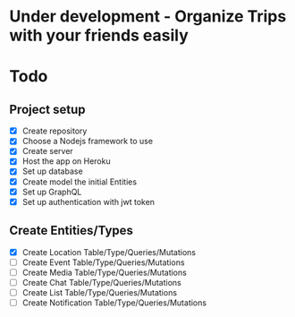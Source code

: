 # Under development - Organize Trips with your friends easily

# Todo

## Project setup

- [x] Create repository
- [x] Choose a Nodejs framework to use
- [x] Create server
- [x] Host the app on Heroku
- [x] Set up database
- [x] Create model the initial Entities
- [x] Set up GraphQL
- [x] Set up authentication with jwt token

## Create Entities/Types

- [x] Create Location Table/Type/Queries/Mutations
- [ ] Create Event Table/Type/Queries/Mutations
- [ ] Create Media Table/Type/Queries/Mutations
- [ ] Create Chat Table/Type/Queries/Mutations
- [ ] Create List Table/Type/Queries/Mutations
- [ ] Create Notification Table/Type/Queries/Mutations
